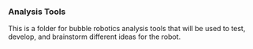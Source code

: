 ### Analysis Tools
This is a folder for bubble robotics analysis tools that will be used to test, develop, and brainstorm different ideas for the robot.
